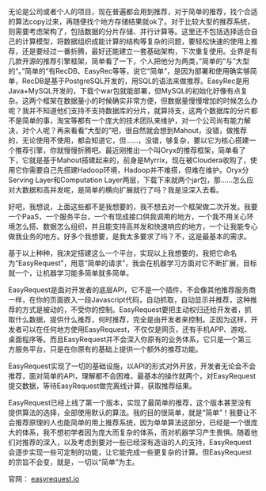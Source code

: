 无论是公司或者个人的项目，现在普遍都会用到推荐，对于简单的推荐，找个合适的算法copy过来，再随便找个地方存储结果就ok了。对于比较大型的推荐系统，则需要考虑架构了，包括数据的分片存储、并行计算等。这里还不包括选择适合自己的计算模型，将数据组织成能计算的结构等复杂的问题，要轻松快速的使用上推荐，还是要经过一番折腾，最好还能建立一套基础架构，下次重复使用。业界是有几款开源的推荐引擎框架，简单看了一下，个人把他分为两类，”简单的“与”大型的“。”简单的“有RecDB、EasyRec等等，说它“简单”，是因为部署和使用确实够简单，RecDB是基于PostgreSQL开发的，用SQL的语法来做推荐。EasyRec是用Java+MySQL开发的，下载个war包就能部署，但MySQL的初始化好像有点复杂。这两个框架在数据量小的时候确实非常方便，但数据量慢慢增加的时候怎么办呢？我并不知道他们支持不支持数据库的分片，就算持支，这两个数据库的分片都不是简单的事，淘宝等都有一个庞大的技术团队来维护，对一个公司尚有能力解决，对个人呢？再来看看“大型的”吧，很自然就会想到Mahout，没错，做推荐的，无论使用不使用，都会知道它，但......，没错，够复杂，要以它为核心搭建一个推荐引擎，你就慢慢折腾吧。最近刚推出一个叫Oryx的推荐框架，简单看了下，它就是基于Mahout搭建起来的，前身是Myrrix，现在被Cloudera收购了，使用它你需要自己先搭建Hadoop环境，Hadoop并不难搭，但难在维护。Oryx分Serving Layer和Computation Layer两层，下载下来就两个jar包，那......怎么应对大数据和高并发呢，是简单的横向扩展就行了吗？我是没深入去看。

好吧，我想说，上面这些都不是我想要的，我不想去对一个框架做二次开发。我要一个PaaS，一个服务平台，一个有现成接口供我调用的地方，一个我不用关心环境怎么搭、数据怎么组织，并且能支持高并发和快速响应的地方，一个让我能专心做我业务的地方。好多个我想要，是我太多要求了吗？不，这是最基本的需求。

基于以上种种，我决定搭建这么一个平台，实现以上我想要的，我把它命名为“EasyRequest”，用意“简单的请求”，我会在机器学习方面对它不断扩展，目标就一个，让机器学习能多简单就多简单。

EasyRequest是面对开发者的底层API，它不是一个插件，不会像其他推荐服务商一样，在你的页面嵌入一段Javascript代码，自动抓取，自动显示并推荐​，这种推荐的方式是被动的，不受你的控制。EasyRequest要把主动权归还给开发者，抓取什么数据，提供什么推荐，何时推荐，完全是由开发者来控制。正因为这样​，开发者可以在任何地方使用EasyRequest，不仅仅是网页，还有手机APP、游戏、桌面程序等​。而且EasyRequest并不会深入你原有的业务体系，它只是一个第三方服务平台，只是在你原有的基础上提供一个额外的推荐功能。​

EasyRequest实现了一切的基础设施，以API的形式对外开放，开发者无论会不会推荐，面对简单的API，理解都不会困难，最基本的操作就两个，对EasyRequest提交数据，等待EasyRequest做完离线计算，获取推荐结果。​

EasyRequest已经上线了第一个版本，实现了最简单的推荐，这个版本甚至没有提供算法的选择，全部使用默认的算法。我的目的很简单，就是“简单”！我要让不会推荐原理的人也能简单的用上推荐系统，因为单单算法这部分，已经是一个很庞大的体系，我不想初学者因为庞大而复杂的体系，而对机器学习产生畏惧。随着他们对推荐的深入，以及考虑到要对一些已经深有造诣的人的支持，EasyRequest会逐步实现一些可定制的功能，让它能完成一些更复杂的计算。但EasyRequest的宗旨不会变，就是，一切以“简单”为主。

官网： [easyrequest.io](easyrequest.io)
